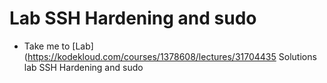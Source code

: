 # Lab SSH Hardening and sudo
  - Take me to [Lab](https://kodekloud.com/courses/1378608/lectures/31704435
Solutions lab SSH Hardening and sudo
